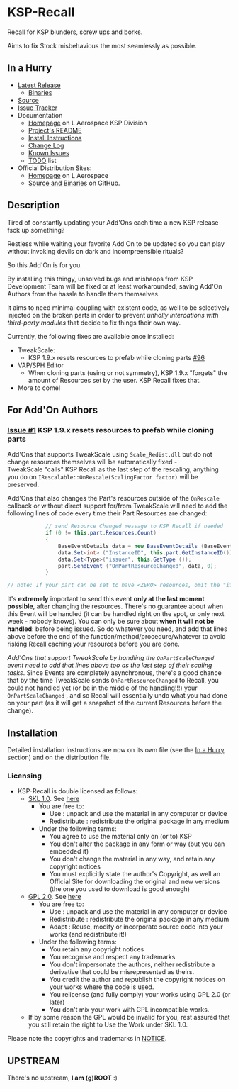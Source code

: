 # KSP-Recall

Recall for KSP blunders, screw ups and borks.

Aims to fix Stock misbehavious the most seamlessly as possible.


## In a Hurry

* [Latest Release](https://github.com/net-lisias-ksp/KSP-Recall/releases)
	+ [Binaries](https://github.com/net-lisias-ksp/KSP-Recall/tree/Archive)
* [Source](https://github.com/net-lisias-ksp/KSP-Recall)
* [Issue Tracker](https://github.com/net-lisias-ksp/KSP-Recall/issues)
* Documentation	
	+ [Homepage](http://ksp.lisias.net/add-ons/KSP-Recall) on L Aerospace KSP Division
	+ [Project's README](https://github.com/net-lisias-ksp/KSP-Recall/blob/master/README.md)
	+ [Install Instructions](https://github.com/net-lisias-ksp/KSP-Recall/blob/master/INSTALL.md)
	+ [Change Log](./CHANGE_LOG.md)
	+ [Known Issues](./KNOWN_ISSUES.md)
	+ [TODO](./TODO.md) list
* Official Distribution Sites:
	+ [Homepage](http://ksp.lisias.net/add-ons/KSP-Recall) on L Aerospace
	+ [Source and Binaries](https://github.com/net-lisias-ksp/KSP-Recall) on GitHub.


## Description

Tired of constantly updating your Add'Ons each time a new KSP release fsck up something?

Restless while waiting your favorite Add'On to be updated so you can play without invoking devils on dark and incompreensible rituals?

So this Add'On is for you.

By installing this thingy, unsolved bugs and mishaops from KSP Development Team will be fixed or at least workarounded, saving Add'On Authors from the hassle to handle them themselves.

It aims to need minimal coupling with existent code, as well to be selectively injected on the broken parts in order to prevent *unholly intercations with third-party modules* that decide to fix things their own way.

Currently, the following fixes are available once installed:

* TweakScale:
	+ KSP 1.9.x resets resources to prefab while cloning parts [#96](https://github.com/net-lisias-ksp/TweakScale/issues/96)
* VAP/SPH Editor
	+ When cloning parts (using or not symmetry), KSP 1.9.x "forgets" the amount of Resources set by the user. KSP Recall fixes that.
* More to come! 

## For Add'On Authors

### [Issue #1](https://github.com/net-lisias-ksp/KSP-Recall/issues/1) KSP 1.9.x resets resources to prefab while cloning parts

Add'Ons that supports TweakScale using `Scale_Redist.dll` but do not change resources themselves will be automatically fixed - TweakScale "calls" KSP Recall as the last step of the rescaling, anything you do on `IRescalable::OnRescale(ScalingFactor factor)` will be preserved.

Add'Ons that also changes the Part's resources outside of the `OnRescale` callback or without direct support for/from TweakScale will need to add the following lines of code every time their Part Resources are changed:

```C#
            // send Resource Changed message to KSP Recall if needed
            if (0 != this.part.Resources.Count)
            {
                BaseEventDetails data = new BaseEventDetails (BaseEventDetails.Sender.USER);
                data.Set<int> ("InstanceID", this.part.GetInstanceID());
                data.Set<Type>("issuer", this.GetType ());
                part.SendEvent ("OnPartResourceChanged", data, 0);
            }

// note: If your part can be set to have <ZERO> resources, omit the "if" above to hint Recall that it should delete any internal cache for the part
```

It's **extremely** important to send this event **only at the last moment possible**, after changing the resources. There's no guarantee about when this Event will be handled (it can be handled right on the spot, or only next week - nobody knows). You can only be sure about **when it will not be handled**: before being issued. So do whatever you need, and add that lines above before the end of the function/method/procedure/whatever to avoid risking Recall caching your resources before you are done.

_Add'Ons that support TweakScale by handling the `OnPartScaleChanged` event need to add that lines above too as the last step of their scaling tasks_. Since Events are completely asynchronous, there's a good chance that by the time TweakScale sends `OnPartResourceChanged` to Recall, you could not handled yet (or be in the middle of the handling!!!) your `OnPartScaleChanged` , and so Recall will essentially undo what you had done on your part (as it will get a snapshot of the current Resources before the change).


## Installation

Detailed installation instructions are now on its own file (see the [In a Hurry](#in-a-hurry) section) and on the distribution file.

### Licensing

* KSP-Recall is double licensed as follows:
	+ [SKL 1.0](https://ksp.lisias.net/SKL-1_0.txt). See [here](./LICENSE.KSPe.SKL-1_0)
		+ You are free to:
			- Use : unpack and use the material in any computer or device
			- Redistribute : redistribute the original package in any medium
		+ Under the following terms:
			- You agree to use the material only on (or to) KSP
			- You don't alter the package in any form or way (but you can embedded it)
			- You don't change the material in any way, and retain any copyright notices
			- You must explicitly state the author's Copyright, as well an Official Site for downloading the original and new versions (the one you used to download is good enough)
	+ [GPL 2.0](https://www.gnu.org/licenses/gpl-2.0.txt). See [here](./LICENSE.KSPe.GPL-2_0)
		+ You are free to:
			- Use : unpack and use the material in any computer or device
			- Redistribute : redistribute the original package in any medium
			- Adapt : Reuse, modify or incorporate source code into your works (and redistribute it!) 
		+ Under the following terms:
			- You retain any copyright notices
			- You recognise and respect any trademarks
			- You don't impersonate the authors, neither redistribute a derivative that could be misrepresented as theirs.
			- You credit the author and republish the copyright notices on your works where the code is used.
			- You relicense (and fully comply) your works using GPL 2.0 (or later)
			- You don't mix your work with GPL incompatible works.
	* If by some reason the GPL would be invalid for you, rest assured that you still retain the right to Use the Work under SKL 1.0. 

Please note the copyrights and trademarks in [NOTICE](./NOTICE).


## UPSTREAM

There's no upstream, **I am (g)ROOT** :)
